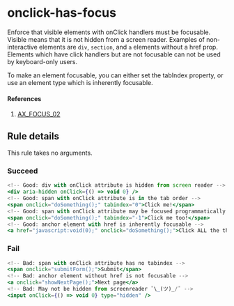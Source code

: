 # onclick-has-focus

Enforce that visible elements with onClick handlers must be focusable. Visible means that it is not hidden from a screen reader. Examples of non-interactive elements are `div`, `section`, and `a` elements without a href prop. Elements which have click handlers but are not focusable can not be used by keyboard-only users.

To make an element focusable, you can either set the tabIndex property, or use an element type which is inherently focusable.

#### References
1. [AX_FOCUS_02](https://github.com/GoogleChrome/accessibility-developer-tools/wiki/Audit-Rules#ax_focus_02)

## Rule details

This rule takes no arguments.

### Succeed
```jsx
<!-- Good: div with onClick attribute is hidden from screen reader -->
<div aria-hidden onClick={() => void 0} />
<!-- Good: span with onClick attribute is in the tab order -->
<span onclick="doSomething();" tabindex="0">Click me!</span>
<!-- Good: span with onClick attribute may be focused programmatically -->
<span onclick="doSomething();" tabindex="-1">Click me too!</span>
<!-- Good: anchor element with href is inherently focusable -->
<a href="javascript:void(0);" onclick="doSomething();">Click ALL the things!</a>
```

### Fail
```jsx
<!-- Bad: span with onClick attribute has no tabindex -->
<span onclick="submitForm();">Submit</span>
<!-- Bad: anchor element without href is not focusable -->
<a onclick="showNextPage();">Next page</a>
<!-- Bad: May not be hidden from screenreader ¯\_(ツ)_/¯ -->
<input onClick={() => void 0} type="hidden" />
```
